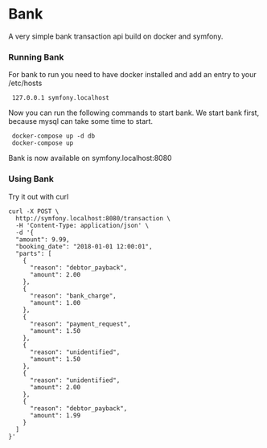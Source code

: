 # Bank
 
A very simple bank transaction api build on docker and symfony.
 
### Running Bank
 
For bank to run you need to have docker installed and add an entry to your /etc/hosts
```
 127.0.0.1 symfony.localhost
```
Now you can run the following commands to start bank. We start bank first, because mysql can take some time to start.
```
 docker-compose up -d db
 docker-compose up
```
Bank is now available on symfony.localhost:8080


### Using Bank
Try it out with curl

```
curl -X POST \
  http://symfony.localhost:8080/transaction \
  -H 'Content-Type: application/json' \
  -d '{
  "amount": 9.99,
  "booking_date": "2018-01-01 12:00:01",
  "parts": [
    {
      "reason": "debtor_payback",
      "amount": 2.00
    },
    {
      "reason": "bank_charge",
      "amount": 1.00
    },
    {
      "reason": "payment_request",
      "amount": 1.50
    },
    {
      "reason": "unidentified",
      "amount": 1.50
    },
    {
      "reason": "unidentified",
      "amount": 2.00
    },
    {
      "reason": "debtor_payback",
      "amount": 1.99
    }
  ]
}'
```